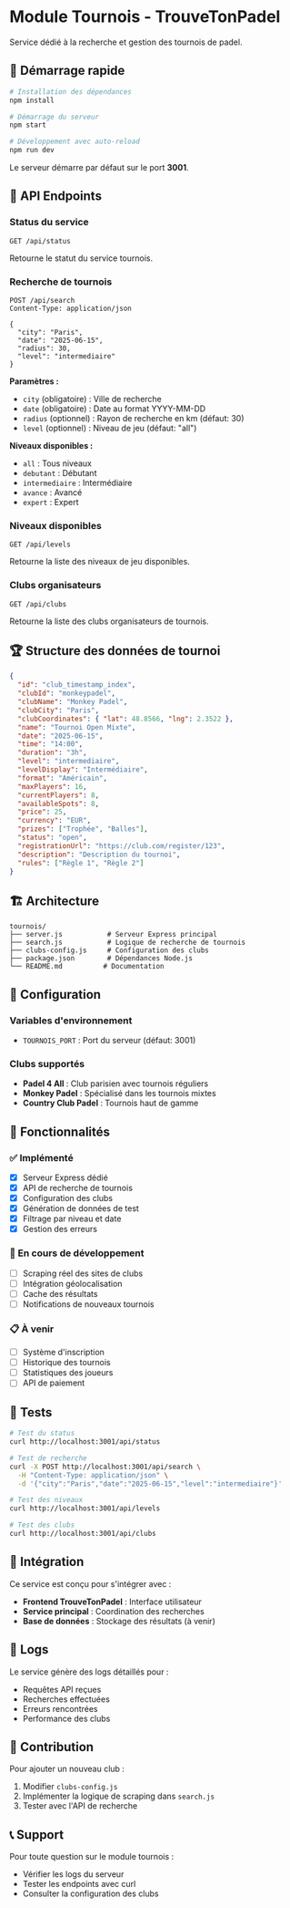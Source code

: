 # Module Tournois - TrouveTonPadel

Service dédié à la recherche et gestion des tournois de padel.

## 🚀 Démarrage rapide

```bash
# Installation des dépendances
npm install

# Démarrage du serveur
npm start

# Développement avec auto-reload
npm run dev
```

Le serveur démarre par défaut sur le port **3001**.

## 📡 API Endpoints

### Status du service
```
GET /api/status
```
Retourne le statut du service tournois.

### Recherche de tournois
```
POST /api/search
Content-Type: application/json

{
  "city": "Paris",
  "date": "2025-06-15",
  "radius": 30,
  "level": "intermediaire"
}
```

**Paramètres :**
- `city` (obligatoire) : Ville de recherche
- `date` (obligatoire) : Date au format YYYY-MM-DD
- `radius` (optionnel) : Rayon de recherche en km (défaut: 30)
- `level` (optionnel) : Niveau de jeu (défaut: "all")

**Niveaux disponibles :**
- `all` : Tous niveaux
- `debutant` : Débutant
- `intermediaire` : Intermédiaire
- `avance` : Avancé
- `expert` : Expert

### Niveaux disponibles
```
GET /api/levels
```
Retourne la liste des niveaux de jeu disponibles.

### Clubs organisateurs
```
GET /api/clubs
```
Retourne la liste des clubs organisateurs de tournois.

## 🏆 Structure des données de tournoi

```json
{
  "id": "club_timestamp_index",
  "clubId": "monkeypadel",
  "clubName": "Monkey Padel",
  "clubCity": "Paris",
  "clubCoordinates": { "lat": 48.8566, "lng": 2.3522 },
  "name": "Tournoi Open Mixte",
  "date": "2025-06-15",
  "time": "14:00",
  "duration": "3h",
  "level": "intermediaire",
  "levelDisplay": "Intermédiaire",
  "format": "Américain",
  "maxPlayers": 16,
  "currentPlayers": 8,
  "availableSpots": 8,
  "price": 25,
  "currency": "EUR",
  "prizes": ["Trophée", "Balles"],
  "status": "open",
  "registrationUrl": "https://club.com/register/123",
  "description": "Description du tournoi",
  "rules": ["Règle 1", "Règle 2"]
}
```

## 🏗️ Architecture

```
tournois/
├── server.js           # Serveur Express principal
├── search.js           # Logique de recherche de tournois
├── clubs-config.js     # Configuration des clubs
├── package.json        # Dépendances Node.js
└── README.md          # Documentation
```

## 🔧 Configuration

### Variables d'environnement
- `TOURNOIS_PORT` : Port du serveur (défaut: 3001)

### Clubs supportés
- **Padel 4 All** : Club parisien avec tournois réguliers
- **Monkey Padel** : Spécialisé dans les tournois mixtes
- **Country Club Padel** : Tournois haut de gamme

## 🚀 Fonctionnalités

### ✅ Implémenté
- [x] Serveur Express dédié
- [x] API de recherche de tournois
- [x] Configuration des clubs
- [x] Génération de données de test
- [x] Filtrage par niveau et date
- [x] Gestion des erreurs

### 🔄 En cours de développement
- [ ] Scraping réel des sites de clubs
- [ ] Intégration géolocalisation
- [ ] Cache des résultats
- [ ] Notifications de nouveaux tournois

### 📋 À venir
- [ ] Système d'inscription
- [ ] Historique des tournois
- [ ] Statistiques des joueurs
- [ ] API de paiement

## 🧪 Tests

```bash
# Test du status
curl http://localhost:3001/api/status

# Test de recherche
curl -X POST http://localhost:3001/api/search \
  -H "Content-Type: application/json" \
  -d '{"city":"Paris","date":"2025-06-15","level":"intermediaire"}'

# Test des niveaux
curl http://localhost:3001/api/levels

# Test des clubs
curl http://localhost:3001/api/clubs
```

## 🔗 Intégration

Ce service est conçu pour s'intégrer avec :
- **Frontend TrouveTonPadel** : Interface utilisateur
- **Service principal** : Coordination des recherches
- **Base de données** : Stockage des résultats (à venir)

## 📝 Logs

Le service génère des logs détaillés pour :
- Requêtes API reçues
- Recherches effectuées
- Erreurs rencontrées
- Performance des clubs

## 🤝 Contribution

Pour ajouter un nouveau club :
1. Modifier `clubs-config.js`
2. Implémenter la logique de scraping dans `search.js`
3. Tester avec l'API de recherche

## 📞 Support

Pour toute question sur le module tournois :
- Vérifier les logs du serveur
- Tester les endpoints avec curl
- Consulter la configuration des clubs
